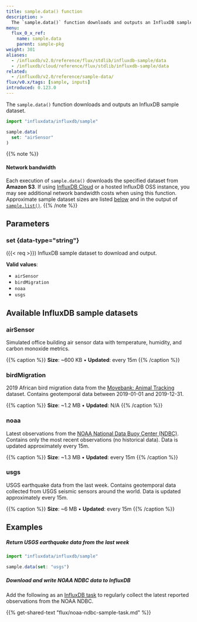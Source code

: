 ```yaml
---
title: sample.data() function
description: >
  The `sample.data()` function downloads and outputs an InfluxDB sample dataset.
menu:
  flux_0_x_ref:
    name: sample.data
    parent: sample-pkg
weight: 301
aliases:
  - /influxdb/v2.0/reference/flux/stdlib/influxdb-sample/data
  - /influxdb/cloud/reference/flux/stdlib/influxdb-sample/data
related:
  - /influxdb/v2.0/reference/sample-data/
flux/v0.x/tags: [sample, inputs]
introduced: 0.123.0
---
```


The `sample.data()` function downloads and outputs an InfluxDB sample dataset.

```js
import "influxdata/influxdb/sample"

sample.data(
  set: "airSensor"
)
```

{{% note %}}
#### Network bandwidth
Each execution of `sample.data()` downloads the specified dataset from **Amazon S3**.
If using [InfluxDB Cloud](/influxdb/cloud/) or a hosted InfluxDB OSS instance,
you may see additional network bandwidth costs when using this function.
Approximate sample dataset sizes are listed [below](#available-influxdb-sample-datasets)
and in the output of [`sample.list()`](/flux/v0.x/stdlib/influxdata/influxdb/sample/list/).
{{% /note %}}

## Parameters

### set {data-type="string"}
({{< req >}}) InfluxDB sample dataset to download and output.

**Valid values**:

- `airSensor`
- `birdMigration`
- `noaa`
- `usgs`

## Available InfluxDB sample datasets

### airSensor

Simulated office building air sensor data with temperature,
humidity, and carbon monoxide metrics.

{{% caption %}}
**Size**: ~600 KB • **Updated**: every 15m
{{% /caption %}}

### birdMigration

2019 African bird migration data from the
[Movebank: Animal Tracking](https://www.kaggle.com/pulkit8595/movebank-animal-tracking) dataset.
Contains geotemporal data between 2019-01-01 and 2019-12-31.

{{% caption %}}
**Size**: ~1.2 MB • **Updated**: N/A
{{% /caption %}}

### noaa

Latest observations from the [NOAA National Data Buoy Center (NDBC)](https://www.ndbc.noaa.gov/).
Contains only the most recent observations (no historical data).
Data is updated approximately every 15m.

{{% caption %}}
**Size**: ~1.3 MB • **Updated**: every 15m
{{% /caption %}}

### usgs

USGS earthquake data from the last week.
Contains geotemporal data collected from USGS seismic sensors around the world.
Data is updated approximately every 15m. 

{{% caption %}}
**Size**: ~6 MB • **Updated**: every 15m
{{% /caption %}}

## Examples

##### Return USGS earthquake data from the last week
```js
import "influxdata/influxdb/sample"

sample.data(set: "usgs")
```

##### Download and write NOAA NDBC data to InfluxDB
Add the following as an [InfluxDB task](/influxdb/v2.0/process-data/) to regularly
collect the latest reported observations from the NOAA NDBC.

{{% get-shared-text "flux/noaa-ndbc-sample-task.md" %}}
